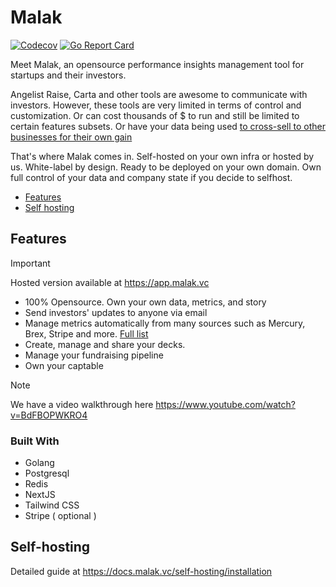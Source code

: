 # Malak

[![Codecov](https://codecov.io/gh/ayinke-llc/malak/graph/badge.svg?token=J1AVNTOCVY)](https://codecov.io/gh/ayinke-llc/malak)
[![Go Report Card](https://goreportcard.com/badge/github.com/ayinke-llc/malak)](https://goreportcard.com/report/github.com/ayinke-llc/malak)

Meet Malak, an opensource performance insights management tool for startups and their investors.

Angelist Raise, Carta and other tools are awesome to communicate with investors. However, these tools are very
limited in terms of control and customization. Or can cost thousands of $ to run and still be
limited to certain features subsets. Or have your data being used [to cross-sell to other businesses for
their own gain](https://x.com/karrisaarinen/status/1743398553500971331)

That's where Malak comes in. Self-hosted on your own infra or hosted by us.
White-label by design. Ready to be deployed on your own domain.
Own full control of your data and company state if you decide to selfhost.

- [Features](#features)
- [Self hosting](#self-hosting)

## Features

> [!IMPORTANT]
> Hosted version available at <https://app.malak.vc>

- 100% Opensource. Own your own data, metrics, and story
- Send investors' updates to anyone via email
- Manage metrics automatically from many sources such as Mercury,
  Brex, Stripe and more. [Full list](https://malak.vc/integrations)
- Create, manage and share your decks.
- Manage your fundraising pipeline
- Own your captable

> [!NOTE]
> We have a video walkthrough here <https://www.youtube.com/watch?v=BdFBOPWKRO4>

### Built With

- Golang
- Postgresql
- Redis
- NextJS
- Tailwind CSS
- Stripe ( optional )

## Self-hosting

Detailed guide at <https://docs.malak.vc/self-hosting/installation>
